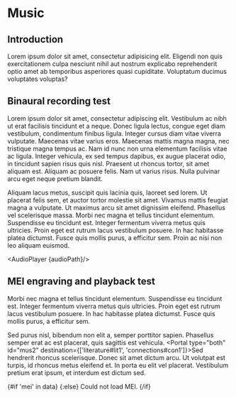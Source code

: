 <script>
    export let data;
    import { base } from "$app/paths";
    import AudioPlayer from "$lib/AudioPlayer.svelte";
    import MeiSimple from "$lib/MEISimple.svelte";
    import Portal from "$lib/Portal.svelte";
    let audioPath = `${base}/content/music/media/virtualbarbershop.mp3`

</script>

# Music

## Introduction
Lorem ipsum dolor sit amet, consectetur adipisicing elit. Eligendi non quis exercitationem culpa nesciunt nihil aut nostrum explicabo reprehenderit optio amet ab temporibus asperiores quasi cupiditate. Voluptatum ducimus voluptates voluptas?

## Binaural recording test
Lorem ipsum dolor sit amet, consectetur adipiscing elit. Vestibulum ac nibh ut erat facilisis tincidunt et a neque. Donec ligula lectus, congue eget diam vestibulum, condimentum finibus ligula. Integer cursus diam vitae viverra vulputate. Maecenas vitae varius eros. Maecenas mattis magna magna, nec tristique magna tempus ac. Nam id nunc non urna elementum facilisis vitae ac ligula. Integer vehicula, ex sed tempus dapibus, ex augue placerat odio, in tincidunt sapien risus quis nisl. Praesent ut rhoncus tortor, sit amet aliquam est. Aliquam ac posuere felis. Nam ut varius risus. Nulla pulvinar arcu eget neque pretium blandit.

Aliquam lacus metus, suscipit quis lacinia quis, laoreet sed lorem. Ut placerat felis sem, et auctor tortor molestie sit amet. Vivamus mattis feugiat magna a vulputate. Ut maximus arcu sit amet dignissim eleifend. Phasellus vel scelerisque massa. Morbi nec magna et tellus tincidunt elementum. Suspendisse eu tincidunt est. Integer fermentum viverra metus quis ultricies. Proin eget est rutrum lacus vestibulum posuere. In hac habitasse platea dictumst. Fusce quis mollis purus, a efficitur sem. Proin ac nisi non leo aliquam euismod.

<AudioPlayer {audioPath}/>

## MEI engraving and playback test

Morbi nec magna et tellus tincidunt elementum. Suspendisse eu tincidunt est. Integer fermentum viverra metus quis ultricies. <Portal type="destination" id="mus1">Proin eget est rutrum lacus vestibulum posuere. In hac habitasse platea dictumst. Fusce quis mollis purus, a efficitur sem.</Portal>

Sed purus nisl, bibendum non elit a, semper porttitor sapien. Phasellus semper erat ac est placerat, quis sagittis est vehicula. <Portal type="both" id="mus2" destination={['literature#lit1', 'connections#con1']}>Sed hendrerit rhoncus scelerisque. Donec sit amet dictum arcu.</Portal> Ut volutpat est turpis, id rhoncus metus eleifend et. In porta eu elit vel placerat. Vestibulum pretium erat ipsum, et interdum est dictum sed.


{#if 'mei' in data}
    <MeiSimple meiSvg = {data.mei.svg} meiMidi = {data.mei.midi} timeMap = {data.mei.timeMap}></MeiSimple>
{:else}
    Could not load MEI.
{/if}
